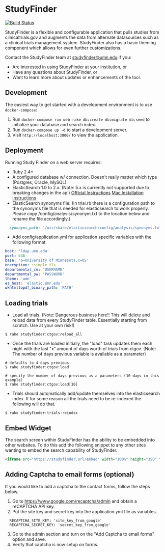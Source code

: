 # StudyFinder
[![Build Status](https://travis-ci.org/ahcis-rds/study_finder.svg?branch=master)](https://travis-ci.org/ahcis-rds/study_finder)

StudyFinder is a flexible and configurable application that pulls studies from
clinicaltrials.gov and augments the data from alternate datasources such as a
clinical trials management system. StudyFinder also has a basic theming
component which allows for even further customizations.

Contact the StudyFinder team at studyfinder@umn.edu if you:
- Are interested in using StudyFinder at your institution, or
- Have any questions about StudyFinder, or
- Want to learn more about updates or enhancements of the tool.

## Development

The easiest way to get started with a development environment is to use `docker-compose`:

1. Run `docker-compose run web rake db:create db:migrate db:seed` to initialize your
database and search index.
1. Run `docker-compose up -d` to start a development server.
1. Visit `http://localhost:3000/` to view the application.

## Deployment

Running Study Finder on a web server requires:

- Ruby 2.4+
- A configured database w/ connection.  Doesn't really matter which type (Postgres, Oracle, MySQL)
- ElasticSearch 1.0 to 2.x. (Note: 5.x is currently not supported due to breaking changes in the api)
  [Official Instructions](https://www.elastic.co/guide/en/elasticsearch/guide/current/_installing_elasticsearch.html)
  [Mac Installation instructions](http://red-badger.com/blog/2013/11/08/getting-started-with-elasticsearch/)
- ElasticSearch synonyms file: (In trial.rb there is a configuration path to the synonyms file that is needed for elasticsearch to work properly.  Please copy /config/analysis/synonym.txt to the location below and rename the file accordingly.)

```ruby
  synonyms_path: '/usr/share/elasticsearch/config/analysis/synonyms.txt'.to_s
```
- Add config/application.yml for application specific variables with the following format:

```yaml
host: 'ldap.umn.edu'
port: 636
base: 'o=University of Minnesota,c=US'
encryption: :simple_tls
departmental_cn: 'USERNAME'
departmental_pw: 'PASSWORD'
theme: 'umn'
es_host: 'elastic.umn.edu'
wkhtmltopdf_binary_path: 'PATH'

```

## Loading trials

- Load all trials.  (Note: Dangerous business here!!  This will delete and reload data from every StudyFinder table.  Essentially starting from scratch. Use at your own risk!)

```
$ rake studyfinder:ctgov:reload_all
```

- Once the trials are loaded initially, the "load" task updates them each night with the last "x" amount of days worth of trials from ctgov.  (Note: The number of days previous variable is available as a parameter)

```
# defaults to 4 days previous
$ rake studyfinder:ctgov:load

# specify the number of days previous as a parameters (10 days in this example)
$ rake studyfinder:ctgov:load[10]
```

- Trials should automatically add/update themselves into the elasticsearch index.  If for some reason all the trials need to be re-indexed the following will do that.

```
$ rake studyfinder:trials:reindex
```

## Embed Widget

The search screen within StudyFinder has the ability to be embedded into other websites. To do this add the following snippet to any other sites wanting to embed the search capability of StudyFinder.

```html
<iframe src="https://studyfinder.url/embed" width="100%" height="350" frameborder="0"></iframe>
```

## Adding Captcha to email forms (optional)

If you would like to add a captcha to the contact forms, follow the steps below.

1. Go to https://www.google.com/recaptcha/admin and obtain a reCAPTCHA API key.
2. Put the site key and secret key into the application.yml file as variables.
```
  RECAPTCHA_SITE_KEY: 'site_key_from_google'
  RECAPTCHA_SECRET_KEY: 'secret_key_from_google'
```
3. Go to the admin section and turn on the "Add Captcha to email forms" option and save.
4. Verify that captcha is now setup on forms.
